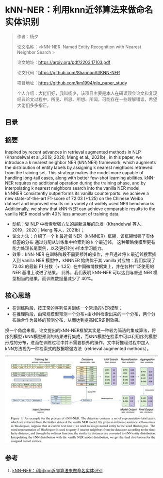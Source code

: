 # kNN-NER：利用knn近邻算法来做命名实体识别

> 作者：杨夕
> 
> 论文名称：<kNN-NER: Named Entity Recognition with Nearest Neighbor Search >
> 
> 论文地址：https://arxiv.org/pdf/2203.17103.pdf
> 
> 论文代码：https://github.com/ShannonAI/KNN-NER
> 
> 项目地址：https://github.com/km1994/nlp_paper_study
> 
> 个人介绍：大佬们好，我叫杨夕，该项目主要是本人在研读顶会论文和复现经典论文过程中，所见、所思、所想、所闻，可能存在一些理解错误，希望大佬们多多指正。

## 目录

## 摘要

Inspired by recent advances in retrieval augmented methods in NLP (Khandelwal et al.,2019, 2020; Meng et al., 2021b) , in this paper, we introduce a k nearest neighbor NER (kNNNER) framework, which augments the distribution of entity labels by assigning k nearest neighbors retrieved from the training set. This strategy makes the model more capable of handling long-tail cases, along with better few-shot learning abilities. kNN-NER requires no additional operation during the training phase, and by interpolating k nearest neighbors search into the vanilla NER model, kNNNER consistently outperforms its vanilla counterparts: we achieve a new state-of-the-art F1-score of 72.03 (+1.25) on the Chinese Weibo dataset and improved results on a variety of widely used NER benchmarks. Additionally, we show that kNN-NER can achieve comparable results to the vanilla NER model with 40% less amount of training data.

- 动机：受 NLP 中检索增强方法的最新进展的启发（Khandelwal 等人，2019，2020；Meng 等人，2021b）；
- 论文方法：介绍了一个 k 最近邻 NER（kNNNER）框架，该框架增强了实体标签的分布 通过分配从训练集中检索到的 k 个最近邻。 这种策略使模型更有能力处理长尾案例，以及更好的小样本学习能力。 
- 效果：kNN-NER 在训练阶段不需要额外的操作，并且通过将 k 最近邻搜索插入到 vanilla NER 模型中，kNNNER 始终优于其 vanilla 对应物：我们实现了 72.03 的最新 F1 分数（+ 1.25）在中国微博数据集上，并在各种广泛使用的 NER 基准上改进了结果。 此外，我们表明 kNN-NER 可以达到与普通 NER 模型相当的结果，而训练数据量减少了 40%。

## 核心思路

- 在训练阶段，按正常的序列任务训练一个常规的NER模型；
- 在推理阶段，由常规模型预测一个分布+由kNN检索出来的一个分布，两个分布融合作为最终的预测分布，从而达到提高NER识别效果。
 
换一个角度来看，论文提出的kNN-NER框架其实是一种较为简洁的集成算法，将序列模型+kNN模型预测的结果进行集成，而kNN模型在检索中可以利用序列模型形成的分布，进而在训练过程中并不需要额外的操作。文中将推理过程中加入kNN方法视为一种检索式的数据增强方法（retrieval augmented methods）。

![](img/微信截图_20220702144144.png)


## 参考

1. [kNN-NER：利用knn近邻算法来做命名实体识别](https://zhuanlan.zhihu.com/p/493191362?utm_source=wechat_session&utm_medium=social&utm_oi=1090917895634096128)






